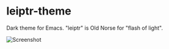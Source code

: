 leiptr-theme
============

Dark theme for Emacs. "leiptr" is Old Norse for "flash of light".

![Screenshot](https://github.com/OldhamMade/leiptr-theme/raw/master/ScreenShot.png)
